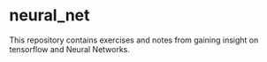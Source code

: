 # neural_net
This repository contains exercises and notes from gaining insight on tensorflow and Neural Networks.
